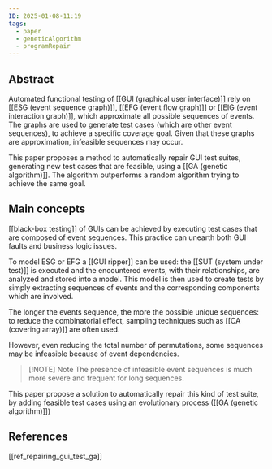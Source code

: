 ```yaml
---
ID: 2025-01-08-11:19
tags:
  - paper
  - geneticAlgorithm
  - programRepair
---
```

## Abstract

Automated functional testing of [[GUI (graphical user interface)]] rely on [[ESG (event sequence graph)]], [[EFG (event flow graph)]] or [[EIG (event interaction graph)]], which approximate all possible sequences of events. The graphs are used to generate test cases (which are other event sequences), to achieve a specific coverage goal. Given that these graphs are approximation, infeasible sequences may occur.

This paper proposes a method to automatically repair GUI test suites, generating new test cases that are feasible, using a [[GA (genetic algorithm)]].
The algorithm outperforms a random algorithm trying to achieve the same goal.


## Main concepts

[[black-box testing]] of GUIs can be achieved by executing test cases that are composed of event sequences. This practice can unearth both GUI faults and business logic issues.

To model ESG or EFG a [[GUI ripper]] can be used: the [[SUT (system under test)]] is executed and the encountered events, with their relationships, are analyzed and stored into a model. This model is then used to create tests by simply extracting sequences of events and the corresponding components which are involved.

The longer the events sequence, the more the possible unique sequences: to reduce the combinatorial effect, sampling techniques such as [[CA (covering array)]] are often used. 

However, even reducing the total number of permutations, some sequences may be infeasible because of event dependencies.

> [!NOTE] Note
> The presence of infeasible event sequences is much more severe and frequent for long sequences.

This paper propose a solution to automatically repair this kind of test suite, by adding feasible test cases using an evolutionary process ([[GA (genetic algorithm)]])


## References
[[ref_repairing_gui_test_ga]]